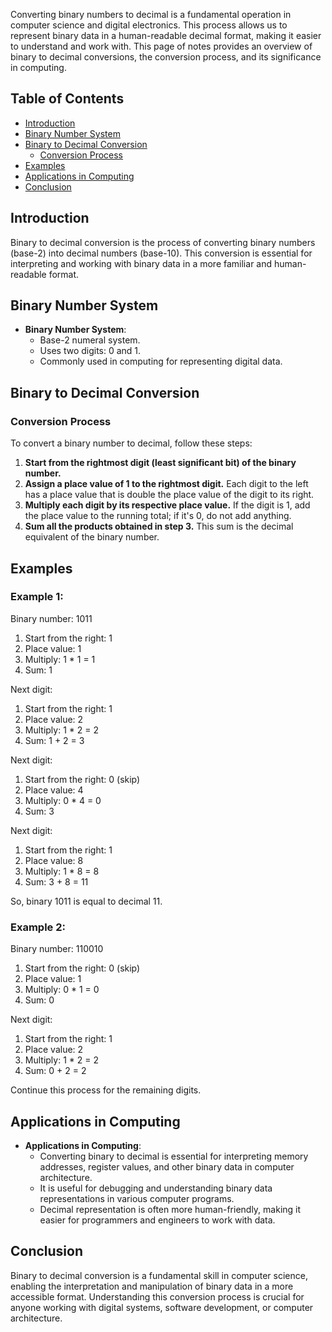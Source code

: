 Converting binary numbers to decimal is a fundamental operation in computer science and digital electronics. This process allows us to represent binary data in a human-readable decimal format, making it easier to understand and work with. This page of notes provides an overview of binary to decimal conversions, the conversion process, and its significance in computing.

## Table of Contents
- [Introduction](#introduction)
- [Binary Number System](#binary-number-system)
- [Binary to Decimal Conversion](#binary-to-decimal-conversion)
  - [Conversion Process](#conversion-process)
- [Examples](#examples)
- [Applications in Computing](#applications-in-computing)
- [Conclusion](#conclusion)

## Introduction

Binary to decimal conversion is the process of converting binary numbers (base-2) into decimal numbers (base-10). This conversion is essential for interpreting and working with binary data in a more familiar and human-readable format.

## Binary Number System

- **Binary Number System**:
  - Base-2 numeral system.
  - Uses two digits: 0 and 1.
  - Commonly used in computing for representing digital data.

## Binary to Decimal Conversion

### Conversion Process

To convert a binary number to decimal, follow these steps:

1. **Start from the rightmost digit (least significant bit) of the binary number.**
2. **Assign a place value of 1 to the rightmost digit.** Each digit to the left has a place value that is double the place value of the digit to its right.
3. **Multiply each digit by its respective place value.** If the digit is 1, add the place value to the running total; if it's 0, do not add anything.
4. **Sum all the products obtained in step 3.** This sum is the decimal equivalent of the binary number.

## Examples

### Example 1:
Binary number: 1011

1. Start from the right: 1
2. Place value: 1
3. Multiply: 1 * 1 = 1
4. Sum: 1

Next digit:
1. Start from the right: 1
2. Place value: 2
3. Multiply: 1 * 2 = 2
4. Sum: 1 + 2 = 3

Next digit:
1. Start from the right: 0 (skip)
2. Place value: 4
3. Multiply: 0 * 4 = 0
4. Sum: 3

Next digit:
1. Start from the right: 1
2. Place value: 8
3. Multiply: 1 * 8 = 8
4. Sum: 3 + 8 = 11

So, binary 1011 is equal to decimal 11.

### Example 2:
Binary number: 110010

1. Start from the right: 0 (skip)
2. Place value: 1
3. Multiply: 0 * 1 = 0
4. Sum: 0

Next digit:
1. Start from the right: 1
2. Place value: 2
3. Multiply: 1 * 2 = 2
4. Sum: 0 + 2 = 2

Continue this process for the remaining digits.

## Applications in Computing

- **Applications in Computing**:
  - Converting binary to decimal is essential for interpreting memory addresses, register values, and other binary data in computer architecture.
  - It is useful for debugging and understanding binary data representations in various computer programs.
  - Decimal representation is often more human-friendly, making it easier for programmers and engineers to work with data.

## Conclusion

Binary to decimal conversion is a fundamental skill in computer science, enabling the interpretation and manipulation of binary data in a more accessible format. Understanding this conversion process is crucial for anyone working with digital systems, software development, or computer architecture.